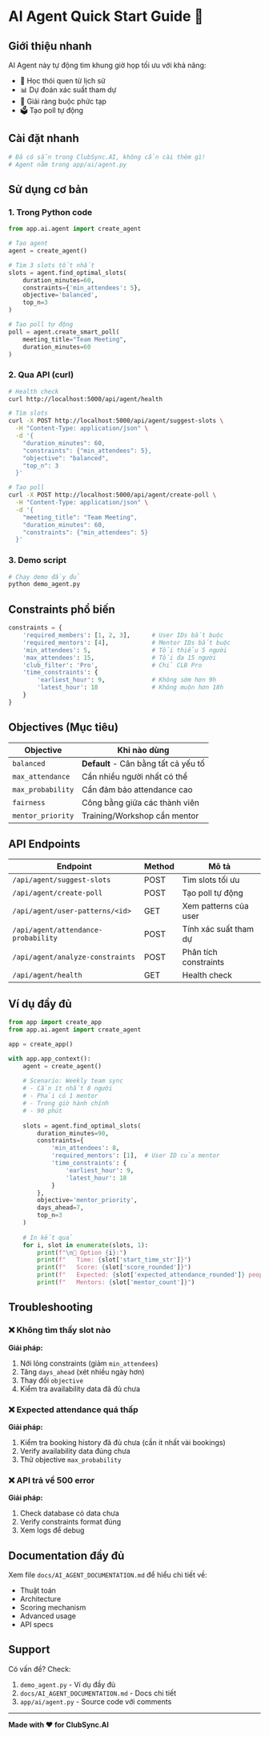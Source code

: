 # AI Agent Quick Start Guide 🚀

## Giới thiệu nhanh

AI Agent này tự động tìm khung giờ họp tối ưu với khả năng:
- 🧠 Học thói quen từ lịch sử
- 📊 Dự đoán xác suất tham dự
- 🎯 Giải ràng buộc phức tạp
- 🗳️ Tạo poll tự động

## Cài đặt nhanh

```bash
# Đã có sẵn trong ClubSync.AI, không cần cài thêm gì!
# Agent nằm trong app/ai/agent.py
```

## Sử dụng cơ bản

### 1. Trong Python code

```python
from app.ai.agent import create_agent

# Tạo agent
agent = create_agent()

# Tìm 3 slots tốt nhất
slots = agent.find_optimal_slots(
    duration_minutes=60,
    constraints={'min_attendees': 5},
    objective='balanced',
    top_n=3
)

# Tạo poll tự động
poll = agent.create_smart_poll(
    meeting_title="Team Meeting",
    duration_minutes=60
)
```

### 2. Qua API (curl)

```bash
# Health check
curl http://localhost:5000/api/agent/health

# Tìm slots
curl -X POST http://localhost:5000/api/agent/suggest-slots \
  -H "Content-Type: application/json" \
  -d '{
    "duration_minutes": 60,
    "constraints": {"min_attendees": 5},
    "objective": "balanced",
    "top_n": 3
  }'

# Tạo poll
curl -X POST http://localhost:5000/api/agent/create-poll \
  -H "Content-Type: application/json" \
  -d '{
    "meeting_title": "Team Meeting",
    "duration_minutes": 60,
    "constraints": {"min_attendees": 5}
  }'
```

### 3. Demo script

```bash
# Chạy demo đầy đủ
python demo_agent.py
```

## Constraints phổ biến

```python
constraints = {
    'required_members': [1, 2, 3],      # User IDs bắt buộc
    'required_mentors': [4],            # Mentor IDs bắt buộc
    'min_attendees': 5,                 # Tối thiểu 5 người
    'max_attendees': 15,                # Tối đa 15 người
    'club_filter': 'Pro',               # Chỉ CLB Pro
    'time_constraints': {
        'earliest_hour': 9,             # Không sớm hơn 9h
        'latest_hour': 18               # Không muộn hơn 18h
    }
}
```

## Objectives (Mục tiêu)

| Objective | Khi nào dùng |
|-----------|--------------|
| `balanced` | **Default** - Cân bằng tất cả yếu tố |
| `max_attendance` | Cần nhiều người nhất có thể |
| `max_probability` | Cần đảm bảo attendance cao |
| `fairness` | Công bằng giữa các thành viên |
| `mentor_priority` | Training/Workshop cần mentor |

## API Endpoints

| Endpoint | Method | Mô tả |
|----------|--------|-------|
| `/api/agent/suggest-slots` | POST | Tìm slots tối ưu |
| `/api/agent/create-poll` | POST | Tạo poll tự động |
| `/api/agent/user-patterns/<id>` | GET | Xem patterns của user |
| `/api/agent/attendance-probability` | POST | Tính xác suất tham dự |
| `/api/agent/analyze-constraints` | POST | Phân tích constraints |
| `/api/agent/health` | GET | Health check |

## Ví dụ đầy đủ

```python
from app import create_app
from app.ai.agent import create_agent

app = create_app()

with app.app_context():
    agent = create_agent()
    
    # Scenario: Weekly team sync
    # - Cần ít nhất 8 người
    # - Phải có 1 mentor
    # - Trong giờ hành chính
    # - 90 phút
    
    slots = agent.find_optimal_slots(
        duration_minutes=90,
        constraints={
            'min_attendees': 8,
            'required_mentors': [1],  # User ID của mentor
            'time_constraints': {
                'earliest_hour': 9,
                'latest_hour': 18
            }
        },
        objective='mentor_priority',
        days_ahead=7,
        top_n=3
    )
    
    # In kết quả
    for i, slot in enumerate(slots, 1):
        print(f"\n🎯 Option {i}:")
        print(f"   Time: {slot['start_time_str']}")
        print(f"   Score: {slot['score_rounded']}")
        print(f"   Expected: {slot['expected_attendance_rounded']} people")
        print(f"   Mentors: {slot['mentor_count']}")
```

## Troubleshooting

### ❌ Không tìm thấy slot nào

**Giải pháp:**
1. Nới lỏng constraints (giảm `min_attendees`)
2. Tăng `days_ahead` (xét nhiều ngày hơn)
3. Thay đổi `objective`
4. Kiểm tra availability data đã đủ chưa

### ❌ Expected attendance quá thấp

**Giải pháp:**
1. Kiểm tra booking history đã đủ chưa (cần ít nhất vài bookings)
2. Verify availability data đúng chưa
3. Thử objective `max_probability`

### ❌ API trả về 500 error

**Giải pháp:**
1. Check database có data chưa
2. Verify constraints format đúng
3. Xem logs để debug

## Documentation đầy đủ

Xem file `docs/AI_AGENT_DOCUMENTATION.md` để hiểu chi tiết về:
- Thuật toán
- Architecture
- Scoring mechanism
- Advanced usage
- API specs

## Support

Có vấn đề? Check:
1. `demo_agent.py` - Ví dụ đầy đủ
2. `docs/AI_AGENT_DOCUMENTATION.md` - Docs chi tiết
3. `app/ai/agent.py` - Source code với comments

---

**Made with ❤️ for ClubSync.AI**
